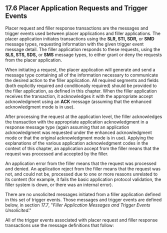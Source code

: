 ## 17.6 Placer Application Requests and Trigger Events

Placer request and filler response transactions are the messages and trigger events used between placer applications and filler applications. The placer application initiates transactions using the **SLR, STI, SDR,** or **SMD** message types, requesting information with the given trigger event message detail. The filler application responds to these requests, using the **SLS, STS, SDS,** or **SMS** message types, to either grant or deny the requests from the placer application.

When initiating a request, the placer application will generate and send a message type containing all of the information necessary to communicate the desired action to the filler application. All required segments and fields (both explicitly required and conditionally required) should be provided to the filler application, as defined in this chapter. When the filler application receives the transaction, it acknowledges it with the appropriate accept acknowledgment using an **ACK** message (assuming that the enhanced acknowledgment mode is in use).

After processing the request at the application level, the filler acknowledges the transaction with the appropriate application acknowledgment in a response message type (again assuming that an application acknowledgment was requested under the enhanced acknowledgment mode or that the original acknowledgment mode is in use). Applying the explanations of the various application acknowledgment codes in the context of this chapter, an application accept from the filler means that the request was processed and accepted by the filler.

An application error from the filler means that the request was processed and denied. An application reject from the filler means that the request was not, and could not be, processed due to one or more reasons unrelated to its content (for example, it fails the basic application protocol validation, the filler system is down, or there was an internal error).

There are no unsolicited messages initiated from a filler application defined in this set of trigger events. Those messages and trigger events are defined below, in section _17.7_, "_Filler Application Messages and Trigger Events Unsolicited_."

All of the trigger events associated with placer request and filler response transactions use the message definitions that follow:
